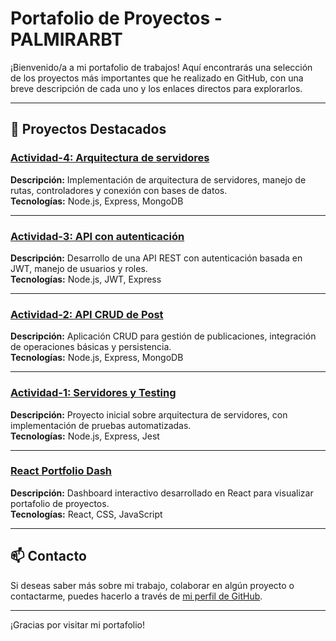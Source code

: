 # Portafolio de Proyectos - PALMIRARBT

¡Bienvenido/a a mi portafolio de trabajos! Aquí encontrarás una selección de los proyectos más importantes que he realizado en GitHub, con una breve descripción de cada uno y los enlaces directos para explorarlos.

---

## 🚀 Proyectos Destacados

### [Actividad-4: Arquitectura de servidores](https://github.com/PALMIRARBT/Actividad-4_Arquitectura-de-servidores)
**Descripción:** Implementación de arquitectura de servidores, manejo de rutas, controladores y conexión con bases de datos.  
**Tecnologías:** Node.js, Express, MongoDB

---

### [Actividad-3: API con autenticación](https://github.com/PALMIRARBT/Actividad-3_Arquitectura-de-servidores_API-con-autenticacion-)
**Descripción:** Desarrollo de una API REST con autenticación basada en JWT, manejo de usuarios y roles.  
**Tecnologías:** Node.js, JWT, Express

---

### [Actividad-2: API CRUD de Post](https://github.com/PALMIRARBT/Actividad-2-Arquitectura-de-Servidores_API-CRUD-Post)
**Descripción:** Aplicación CRUD para gestión de publicaciones, integración de operaciones básicas y persistencia.  
**Tecnologías:** Node.js, Express, MongoDB

---

### [Actividad-1: Servidores y Testing](https://github.com/PALMIRARBT/Actividad-1_Arquitectura-de-Servidores_parte-2_USANDO-TEST)
**Descripción:** Proyecto inicial sobre arquitectura de servidores, con implementación de pruebas automatizadas.  
**Tecnologías:** Node.js, Express, Jest

---

### [React Portfolio Dash](https://github.com/PALMIRARBT/react-portfolio-dash)
**Descripción:** Dashboard interactivo desarrollado en React para visualizar portafolio de proyectos.  
**Tecnologías:** React, CSS, JavaScript

---

## 📫 Contacto

Si deseas saber más sobre mi trabajo, colaborar en algún proyecto o contactarme, puedes hacerlo a través de [mi perfil de GitHub](https://github.com/PALMIRARBT).

---

¡Gracias por visitar mi portafolio!

